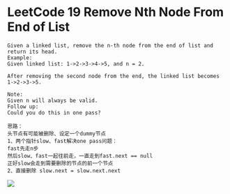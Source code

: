 # LeetCode 19 Remove Nth Node From End of List

```
Given a linked list, remove the n-th node from the end of list and return its head.
Example:
Given linked list: 1->2->3->4->5, and n = 2.

After removing the second node from the end, the linked list becomes 1->2->3->5.

Note:
Given n will always be valid.
Follow up:
Could you do this in one pass?
```

```
思路：
头节点有可能被删除、设定一个dummy节点
1、两个指针slow、fast解决one pass问题：
fast先走n步
然后slow、fast一起往前走，一直走到fast.next == null
正好slow会走到需要删除的节点的前一个节点
2、直接删除 slow.next = slow.next.next
```
![](https://github.com/only-you/interview/blob/master/picture/19.png)
